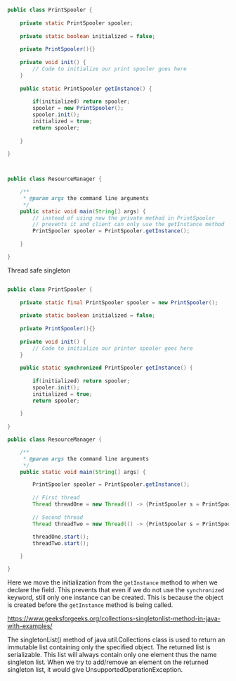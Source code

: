 ```java

public class PrintSpooler {
    
    private static PrintSpooler spooler;
    
    private static boolean initialized = false;
    
    private PrintSpooler(){}
    
    private void init() {
        // Code to initialize our print spooler goes here
    }
    
    public static PrintSpooler getInstance() {
        
        if(initialized) return spooler;
        spooler = new PrintSpooler();
        spooler.init();
        initialized = true;
        return spooler;
                
    }            
       
}



public class ResourceManager {

    /**
     * @param args the command line arguments
     */
    public static void main(String[] args) {            
        // instead of using new the private method in PrintSpooler
        // prevents it and client can only use the getInstance method
        PrintSpooler spooler = PrintSpooler.getInstance();
                          
    }

}

```

Thread safe singleton

```java

public class PrintSpooler {
    
    private static final PrintSpooler spooler = new PrintSpooler();
    
    private static boolean initialized = false;
    
    private PrintSpooler(){}
    
    private void init() {
        // Code to initialize our printer spooler goes here
    }
    
    public static synchronized PrintSpooler getInstance() {
        
        if(initialized) return spooler;
        spooler.init();
        initialized = true;
        return spooler;
                
    }            
    
}

public class ResourceManager {

    /**
     * @param args the command line arguments
     */
    public static void main(String[] args) {            

        PrintSpooler spooler = PrintSpooler.getInstance();
        
        // First thread        
        Thread threadOne = new Thread(() -> {PrintSpooler s = PrintSpooler.getInstance();});
        
        // Second thread
        Thread threadTwo = new Thread(() -> {PrintSpooler s = PrintSpooler.getInstance();});
        
        threadOne.start();        
        threadTwo.start();                            

    }

}
```

Here we move the initialization from the `getInstance` method to when we declare the field. This prevents that even if we do not use the `synchronized` keyword, still only one instance can be created. This is because the object is created before the `getInstance` method is being called.


https://www.geeksforgeeks.org/collections-singletonlist-method-in-java-with-examples/

The singletonList() method of java.util.Collections class is used to return an immutable list containing only the specified object. The returned list is serializable. This list will always contain only one element thus the name singleton list. When we try to add/remove an element on the returned singleton list, it would give UnsupportedOperationException.


